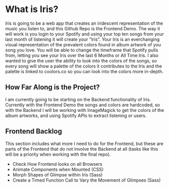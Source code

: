 # What is Iris?

Iris is going to be a web app that creates an iridescent representation of the music you listen to, and this Github Repo is the Frontend Demo. The way it will work is you login to your Spotify and using your top ten songs from your last month of listening it will create your "Iris". Your Iris is an everchanging visual representation of the prevalent colors found in album artwork of you song you love. You will be able to change the timeframe that Spotify pulls from, letting you see your Iris over the last 6 Months or All Time Iris. I also wanted to give the user the ability to look into the colors of the songs, so every song will show a palette of the colors it contributes to the Iris and the palette is linked to coolors.co so you can look into the colors more in-depth.

## How Far Along is the Project?

I am currently going to be starting on the Backend functionality of Iris. Currently with the Frontend Demo the songs and colors are hardcoded, so with the Backend I will be working with ImageMagick to get the colors of the album artworks, and using Spotify APIs to extract listening or users.

## Frontend Backlog

This section includes what more I need to do for the Frontend, but these are parts of the Frontend that do not involve the Backend at all (tasks like this will be a priority when working with the final repo).

- Check How Frontend looks on all Browsers
- Animate Components when Mounted (CSS)
- Morph Shapes of Glimpse within Iris (Sass)
- Create a Timed Function Call to Vary the Movement of Glimpses (Sass)